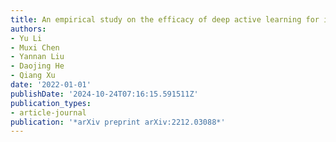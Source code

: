 ```yaml
---
title: An empirical study on the efficacy of deep active learning for image classification
authors:
- Yu Li
- Muxi Chen
- Yannan Liu
- Daojing He
- Qiang Xu
date: '2022-01-01'
publishDate: '2024-10-24T07:16:15.591511Z'
publication_types:
- article-journal
publication: '*arXiv preprint arXiv:2212.03088*'
---
```

